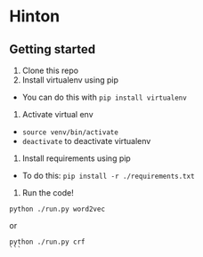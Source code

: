 # Hinton

## Getting started 
1. Clone this repo
1. Install virtualenv using pip
  * You can do this with `pip install virtualenv`
1. Activate virtual env
  * `source venv/bin/activate`
  * `deactivate` to deactivate virtualenv
1. Install requirements using pip
  * To do this: `pip install -r ./requirements.txt`
1. Run the code!
```
python ./run.py word2vec
````
or 
````
python ./run.py crf
```
